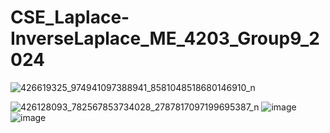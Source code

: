 # CSE_Laplace-InverseLaplace_ME_4203_Group9_2024

![426619325_974941097388941_8581048518680146910_n](https://github.com/Maeowa/CSE_Laplace-InverseLaplace_ME_4203_Group9_2024/assets/160508010/79d87c29-76e7-4d85-be77-55b0c578f040)

![426128093_782567853734028_2787817097199695387_n](https://github.com/Maeowa/CSE_Laplace-InverseLaplace_ME_4203_Group9_2024/assets/160508010/a5bb512b-47fb-4a54-b2ef-e281fa3d6835)
![image](https://github.com/Maeowa/CSE_Laplace-InverseLaplace_ME_4203_Group9_2024/assets/161392110/a0989552-a93e-45e6-b7d6-745af09cf356)
![image](https://github.com/Maeowa/CSE_Laplace-InverseLaplace_ME_4203_Group9_2024/assets/161392110/4e26c942-a254-47c5-bae6-311a754ed6e5)
